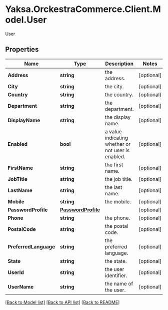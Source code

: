 # Yaksa.OrckestraCommerce.Client.Model.User
User

## Properties

Name | Type | Description | Notes
------------ | ------------- | ------------- | -------------
**Address** | **string** | the address. | [optional] 
**City** | **string** | the city. | [optional] 
**Country** | **string** | the country. | [optional] 
**Department** | **string** | the department. | [optional] 
**DisplayName** | **string** | the display name. | [optional] 
**Enabled** | **bool** | a value indicating whether or not user is enabled. | [optional] 
**FirstName** | **string** | the first name. | [optional] 
**JobTitle** | **string** | the job title. | [optional] 
**LastName** | **string** | the last name. | [optional] 
**Mobile** | **string** | the mobile. | [optional] 
**PasswordProfile** | [**PasswordProfile**](PasswordProfile.md) |  | [optional] 
**Phone** | **string** | the phone. | [optional] 
**PostalCode** | **string** | the postal code. | [optional] 
**PreferredLanguage** | **string** | the preferred language. | [optional] 
**State** | **string** | the state. | [optional] 
**UserId** | **string** | the user identifier. | [optional] 
**UserName** | **string** | the name of the user. | [optional] 

[[Back to Model list]](../README.md#documentation-for-models) [[Back to API list]](../README.md#documentation-for-api-endpoints) [[Back to README]](../README.md)

